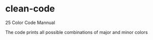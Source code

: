# clean-code


25 Color Code Mannual

The code prints all possible combinations of major and minor colors

